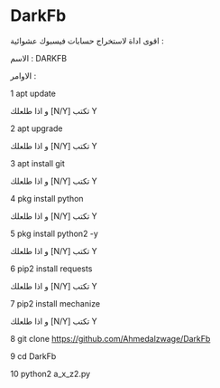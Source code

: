 # DarkFb
اقوى اداة لاستخراج حسابات فيسبوك عشوائية :

الاسم : DARKFB 

الاوامر :

1 apt update

و اذا طلعلك [N/Y] تكتب Y

2 apt upgrade

و اذا طلعلك [N/Y] تكتب Y

3 apt install git

و اذا طلعلك [N/Y] تكتب Y

4 pkg install python

و اذا طلعلك [N/Y] تكتب Y

5 pkg install python2 -y

و اذا طلعلك [N/Y] تكتب Y

6 pip2 install requests

و اذا طلعلك [N/Y] تكتب Y

7 pip2 install mechanize

و اذا طلعلك [N/Y] تكتب Y

8 git clone https://github.com/Ahmedalzwage/DarkFb

9 cd DarkFb

10 python2 a_x_z2.py

